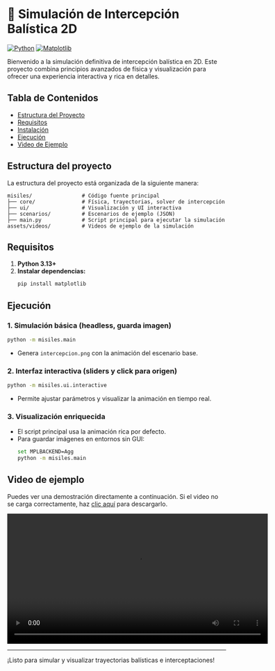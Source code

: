 # 🚀 Simulación de Intercepción Balística 2D

[![Python](https://img.shields.io/badge/Python-3.13%2B-blue)](https://www.python.org) [![Matplotlib](https://img.shields.io/badge/Matplotlib-3.5%2B-orange)](https://matplotlib.org)

Bienvenido a la simulación definitiva de intercepción balística en 2D. Este proyecto combina principios avanzados de física y visualización para ofrecer una experiencia interactiva y rica en detalles.

## Tabla de Contenidos
- [Estructura del Proyecto](#estructura-del-proyecto)
- [Requisitos](#requisitos)
- [Instalación](#instalación)
- [Ejecución](#ejecución)
- [Video de Ejemplo](#video-de-ejemplo)

## Estructura del proyecto

La estructura del proyecto está organizada de la siguiente manera:

```
misiles/                # Código fuente principal
├── core/               # Física, trayectorias, solver de intercepción
├── ui/                 # Visualización y UI interactiva
├── scenarios/          # Escenarios de ejemplo (JSON)
├── main.py             # Script principal para ejecutar la simulación
assets/videos/          # Videos de ejemplo de la simulación
```

## Requisitos

1. **Python 3.13+**
2. **Instalar dependencias:**
   ```bash
   pip install matplotlib
   ```

## Ejecución

### 1. Simulación básica (headless, guarda imagen)
```bash
python -m misiles.main
```
- Genera `intercepcion.png` con la animación del escenario base.

### 2. Interfaz interactiva (sliders y click para origen)
```bash
python -m misiles.ui.interactive
```
- Permite ajustar parámetros y visualizar la animación en tiempo real.

### 3. Visualización enriquecida
- El script principal usa la animación rica por defecto.
- Para guardar imágenes en entornos sin GUI:
  ```bash
  set MPLBACKEND=Agg
  python -m misiles.main
  ```

## Video de ejemplo

Puedes ver una demostración directamente a continuación. Si el video no se carga correctamente, haz [clic aquí](assets/videos/intercepcion_demo.mp4) para descargarlo.

<video controls width="600">
  <source src="assets/videos/intercepcion_demo.mp4" type="video/mp4">
  Tu navegador no soporta la reproducción de videos.
</video>

---

¡Listo para simular y visualizar trayectorias balísticas e interceptaciones!
